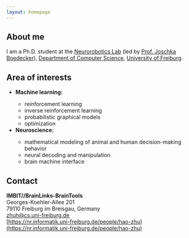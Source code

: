 ```yaml
---
layout: homepage
---
```


## About me

I am a Ph.D. student at the [Neurorobotics Lab](https://nr.informatik.uni-freiburg.de/welcome) (led by [Prof. Joschka Boedecker](https://nr.informatik.uni-freiburg.de/people/joschka-boedecker)), [Department of Computer Science](https://www.informatik.uni-freiburg.de/), [University of Freiburg](https://uni-freiburg.de/).

## Area of interests

<ul>
  <li><b>Machine learning:</b></li>
    <ul>
    <li>reinforcement learning</li>
    <li>inverse reinforcement learning</li>
    <li>probabilistic graphical models</li>
    <li>optimization</li>
    </ul>
  <li><b>Neuroscience:</b></li>
    <ul>
    <li>mathematical modeling of animal and human decision-making behavior</li>
    <li>neural decoding and manipulation</li>
    <li>brain machine interface</li>
    </ul>
</ul>

## Contact

**IMBIT//BrainLinks-BrainTools**  
Georges-Koehler-Allee 201  
79110 Freiburg im Breisgau, Germany  
[zhuh@cs.uni-freiburg.de](mailto:zhuh@cs.uni-freiburg.de)  
[https://nr.informatik.uni-freiburg.de/people/hao-zhu](https://nr.informatik.uni-freiburg.de/people/hao-zhu)
